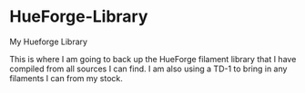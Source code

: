# HueForge-Library
My Hueforge Library

This is where I am going to back up the HueForge filament library that I have compiled from all sources I can find. I am also using a TD-1 to bring in any filaments I can from my stock.
